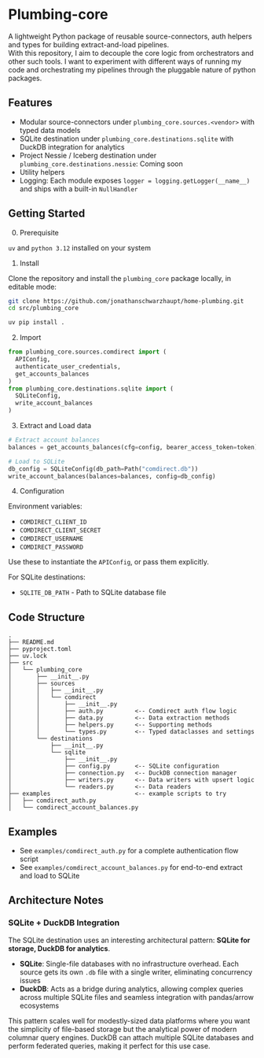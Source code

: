 # Plumbing-core

A lightweight Python package of reusable source-connectors, auth helpers and types for building extract-and-load pipelines.  
With this repository, I aim to decouple the core logic from orchestrators and other such tools. I want to experiment with different ways of running my code and orchestrating my pipelines through the pluggable nature of python packages.

## Features

- Modular source-connectors under `plumbing_core.sources.<vendor>` with typed data models
- SQLite destination under `plumbing_core.destinations.sqlite` with DuckDB integration for analytics
- Project Nessie / Iceberg destination under `plumbing_core.destinations.nessie`: Coming soon
- Utility helpers
- Logging: Each module exposes `logger = logging.getLogger(__name__)` and ships with a built-in `NullHandler`

## Getting Started

0. Prerequisite

`uv` and `python 3.12` installed on your system

1. Install

Clone the repository and install the `plumbing_core` package locally, in editable mode:

```bash
git clone https://github.com/jonathanschwarzhaupt/home-plumbing.git
cd src/plumbing_core

uv pip install .
```

2. Import

```python
from plumbing_core.sources.comdirect import (
  APIConfig, 
  authenticate_user_credentials,
  get_accounts_balances
)
from plumbing_core.destinations.sqlite import (
  SQLiteConfig,
  write_account_balances
)
```

3. Extract and Load data

```python
# Extract account balances
balances = get_accounts_balances(cfg=config, bearer_access_token=token)

# Load to SQLite
db_config = SQLiteConfig(db_path=Path("comdirect.db"))
write_account_balances(balances=balances, config=db_config)
```

4. Configuration

Environment variables:

- `COMDIRECT_CLIENT_ID`
- `COMDIRECT_CLIENT_SECRET`
- `COMDIRECT_USERNAME`
- `COMDIRECT_PASSWORD`

Use these to instantiate the `APIConfig`, or pass them explicitly.

For SQLite destinations:

- `SQLITE_DB_PATH` - Path to SQLite database file

## Code Structure

```
.
├── README.md
├── pyproject.toml
├── uv.lock
├── src
│   └── plumbing_core
│       ├── __init__.py
│       ├── sources
│       │   ├── __init__.py
│       │   └── comdirect
│       │       ├── __init__.py
│       │       ├── auth.py         <-- Comdirect auth flow logic
│       │       ├── data.py         <-- Data extraction methods
│       │       ├── helpers.py      <-- Supporting methods
│       │       └── types.py        <-- Typed dataclasses and settings
│       └── destinations
│           ├── __init__.py
│           └── sqlite
│               ├── __init__.py
│               ├── config.py       <-- SQLite configuration
│               ├── connection.py   <-- DuckDB connection manager
│               ├── writers.py      <-- Data writers with upsert logic
│               └── readers.py      <-- Data readers
├── examples                        <-- example scripts to try
│   ├── comdirect_auth.py
│   └── comdirect_account_balances.py
```

## Examples

- See `examples/comdirect_auth.py` for a complete authentication flow script
- See `examples/comdirect_account_balances.py` for end-to-end extract and load to SQLite

## Architecture Notes

### SQLite + DuckDB Integration

The SQLite destination uses an interesting architectural pattern: **SQLite for storage, DuckDB for analytics**.

- **SQLite**: Single-file databases with no infrastructure overhead. Each source gets its own `.db` file with a single writer, eliminating concurrency issues
- **DuckDB**: Acts as a bridge during analytics, allowing complex queries across multiple SQLite files and seamless integration with pandas/arrow ecosystems

This pattern scales well for modestly-sized data platforms where you want the simplicity of file-based storage but the analytical power of modern columnar query engines. DuckDB can attach multiple SQLite databases and perform federated queries, making it perfect for this use case.
